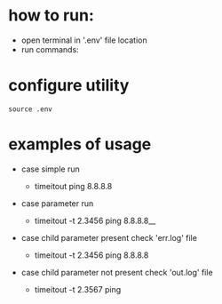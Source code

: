 # how to run:
 - open terminal in '.env' file location
 - run commands:

# configure utility
    source .env

# examples of usage
 - case simple run
   - timeitout ping 8.8.8.8

 - case parameter run
   - timeitout -t 2.3456 ping 8.8.8.8__

 - case child parameter present check 'err.log' file
   - timeitout -t 2.3456 ping 8.8.8.8

 - case child parameter not present check 'out.log' file
   - timeitout -t 2.3567 ping
